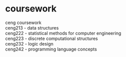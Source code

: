 # coursework
ceng coursework <br />
ceng213 - data structures <br />
ceng222 - statistical methods for computer engineering <br />
ceng223 - discrete computational structures <br />
ceng232 - logic design <br />
ceng242 - programming language concepts <br />
